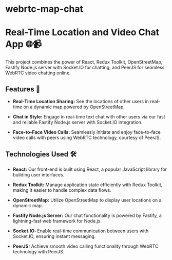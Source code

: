 # webrtc-map-chat
# Real-Time Location and Video Chat App 🌐📹

This project combines the power of React, Redux Toolkit, OpenStreetMap, Fastify Node.js server with Socket.IO for chatting, and PeerJS for seamless WebRTC video chatting online.

## Features 🚀

- **Real-Time Location Sharing:** See the locations of other users in real-time on a dynamic map powered by OpenStreetMap.

- **Chat in Style:** Engage in real-time text chat with other users via our fast and reliable Fastify Node.js server with Socket.IO integration.

- **Face-to-Face Video Calls:** Seamlessly initiate and enjoy face-to-face video calls with peers using WebRTC technology, courtesy of PeerJS.

## Technologies Used 🛠️

- **React:** Our front-end is built using React, a popular JavaScript library for building user interfaces.

- **Redux Toolkit:** Manage application state efficiently with Redux Toolkit, making it easier to handle complex data flows.

- **OpenStreetMap:** Utilize OpenStreetMap to display user locations on a dynamic map.

- **Fastify Node.js Server:** Our chat functionality is powered by Fastify, a lightning-fast web framework for Node.js.

- **Socket.IO:** Enable real-time communication between users with Socket.IO, ensuring instant messaging.

- **PeerJS:** Achieve smooth video calling functionality through WebRTC technology with PeerJS.

